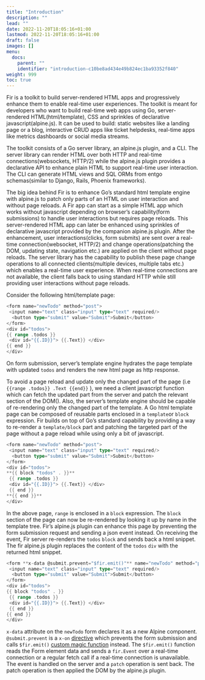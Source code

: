 ```yaml
---
title: "Introduction"
description: ""
lead: ""
date: 2022-11-20T18:05:16+01:00
lastmod: 2022-11-20T18:05:16+01:00
draft: false
images: []
menu:
  docs:
    parent: ""
    identifier: "introduction-c10be8ad434e49b824ec1ba93352f840"
weight: 999
toc: true
---
```


Fir is a toolkit to build server-rendered HTML apps and progressively enhance them to enable real-time user experiences. The toolkit is meant for developers who want to build real-time web apps using Go, server-rendered HTML(html/template), CSS and sprinkles of declarative javascript(alpine.js). It can be used to build: static websites like a landing page or a blog,  interactive CRUD apps like ticket helpdesks, real-time apps like metrics dashboards or social media streams.

The toolkit consists of a Go server library, an alpine.js plugin, and a CLI. The server library can render HTML over both HTTP and real-time connections(websockets, HTTP/2) while the alpine.js plugin provides a declarative API to enhance plain HTML to support real-time user interaction. The CLI can generate HTML views and SQL ORMs from entgo schemas(similar to Django, Rails, Phoenix frameworks).

The big idea behind Fir is to enhance Go’s standard html template engine with alpine.js to  patch only parts of an HTML on user interaction and without page reloads. A Fir app can start as a simple HTML app which works without javascript depending on browser’s capability(form submissions) to handle user interactions but requires page reloads. This server-rendered HTML app can later be enhanced using sprinkles of declarative javascript provided by the companion alpine.js plugin. After the enhancement, user interactions(clicks, form submits) are sent over a real-time connection(websocket, HTTP/2) and change operations(patching the DOM, updating state, navigation etc.) are applied on the client without page reloads. The server library has the capability to publish these page change operations to all connected clients(multiple devices, multiple tabs etc.) which enables a real-time user experience. When real-time connections are not available, the client falls back to using standard HTTP while still providing user interactions without page reloads.

Consider the following html/template page:

```go
<form name="newTodo" method="post">
 <input name="text" class="input" type="text" required/>
  <button type="submit" value="Submit">Submit</button>
</form>
<div id="todos">
{{ range .todos }}
 <div id="{{.ID}}"> {{.Text}} </div>
{{ end }}
</div>
```

On form submission, server’s template engine hydrates the page template with updated `todos` and renders the new html page as http response.

To avoid a page reload and update only the changed part of the page (i.e `{{range .todos}} .Text {{end}}` ), we need a client javascript function which can fetch the updated part from the server and patch the relevant section of the DOM(). Also, the server’s template engine should be capable of re-rendering only the changed part of the template. A Go html template page can be composed of reusable parts enclosed in a `template`or `block` expression. Fir builds on top of Go’s standard capability by providing a way to re-render a `template/block` part and patching the targeted part of the page without a page reload while using only a bit of javascript.

```go
<form name="newTodo" method="post">
 <input name="text" class="input" type="text" required/>
  <button type="submit" value="Submit">Submit</button>
</form>
<div id="todos">
**{{ block "todos" . }}**
 {{ range .todos }}
 <div id="{{.ID}}"> {{.Text}} </div>
 {{ end }}
**{{ end }}**
</div>
```

In the above page, `range` is enclosed in a `block` expression. The `block` section of the page can now be re-rendered by looking it up by name in the template tree. Fir’s alpine.js plugin can enhance this page by preventing the form submission request and sending a json event instead. On receiving the event, Fir server re-renders the `todos` `block` and sends back a html snippet. The fir alpine.js plugin replaces the content of the `todos` `div`  with the returned html snippet.

```go
<form **x-data @submit.prevent="$fir.emit()"** name="newTodo" method="post">
 <input name="text" class="input" type="text" required/>
  <button type="submit" value="Submit">Submit</button>
</form>
<div id="todos">
{{ block "todos" . }}
 {{ range .todos }}
 <div id="{{.ID}}"> {{.Text}} </div>
 {{ end }}
{{ end }}
</div>
```

`x-data` attribute on the `newTodo` form declares it as a new Alpine component. `@submit.prevent` is a `x-on` [directive](https://alpinejs.dev/directives/on) which prevents the form submission and calls `$fir.emit()` [custom magic function](https://alpinejs.dev/advanced/extending#magic-functions) instead. The `$fir.emit()` function reads the Form element data and sends a `fir.Event` over a real-time connection or a regular fetch call if a real-time connection is unavailable. The event is handled on the server and a `patch` operation is sent back. The patch operation is then applied the DOM by the alpine.js plugin.
